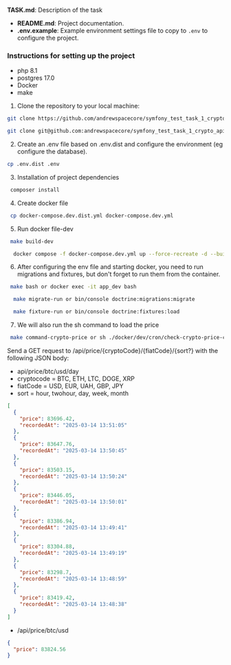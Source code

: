 **TASK.md**: Description of the task
- **README.md**: Project documentation.
- **.env.example**:
  Example environment settings file to copy to `.env` to configure the project.

### Instructions for setting up the project
- php 8.1
- postgres 17.0
- Docker 
- make

1. Clone the repository to your local machine:
```bash
git clone https://github.com/andrewspacecore/symfony_test_task_1_crypto_api.git
```
 ```bash
git clone git@github.com:andrewspacecore/symfony_test_task_1_crypto_api.git
```
2. Create an .env file based on .env.dist and configure the environment (eg configure the database).
 ```bash
cp .env.dist .env
 ```
3. Installation of project dependencies
 ```bash
  composer install
 ```
4. Create docker file
 ```bash
  cp docker-compose.dev.dist.yml docker-compose.dev.yml
 ```
5. Run docker file-dev
 ```bash
  make build-dev
 ```
```bash
  docker compose -f docker-compose.dev.yml up --force-recreate -d --build
 ```
6. After configuring the env file and starting docker, you need to run migrations and fixtures, but don't forget to run them from the container.
 ```bash
  make bash or docker exec -it app_dev bash
 ```
```bash
  make migrate-run or bin/console doctrine:migrations:migrate
 ```
```bash
  make fixture-run or bin/console doctrine:fixtures:load
 ```
7. We will also run the sh command to load the price
 ```bash
  make command-crypto-price or sh ./docker/dev/cron/check-crypto-price-command.sh
 ```

Send a GET request to /api/price/{cryptoCode}/{fiatCode}/{sort?} with the following JSON body:
- api/price/btc/usd/day
- cryptocode = BTC, ETH, LTC, DOGE, XRP
- fiatCode = USD, EUR, UAH, GBP, JPY
- sort = hour, twohour, day, week, month

```json
[
  {
    "price": 83696.42,
    "recordedAt": "2025-03-14 13:51:05"
  },
  {
    "price": 83647.76,
    "recordedAt": "2025-03-14 13:50:45"
  },
  {
    "price": 83503.15,
    "recordedAt": "2025-03-14 13:50:24"
  },
  {
    "price": 83446.05,
    "recordedAt": "2025-03-14 13:50:01"
  },
  {
    "price": 83386.94,
    "recordedAt": "2025-03-14 13:49:41"
  },
  {
    "price": 83304.88,
    "recordedAt": "2025-03-14 13:49:19"
  },
  {
    "price": 83298.7,
    "recordedAt": "2025-03-14 13:48:59"
  },
  {
    "price": 83419.42,
    "recordedAt": "2025-03-14 13:48:38"
  }
]
```
- /api/price/btc/usd
```json
{
  "price": 83824.56
}
```